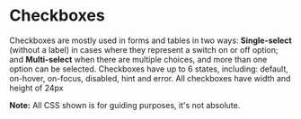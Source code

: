 # Checkboxes

Checkboxes are mostly used in forms and tables in two ways: **Single-select** \(without a label\) in cases where they represent a switch on or off option; and **Multi-select** when there are multiple choices, and more than one option can be selected. Checkboxes have up to 6 states, including: default, on-hover, on-focus, disabled, hint and error. All checkboxes have width and height of 24px

**Note:** All CSS shown is for guiding purposes, it's not absolute.

